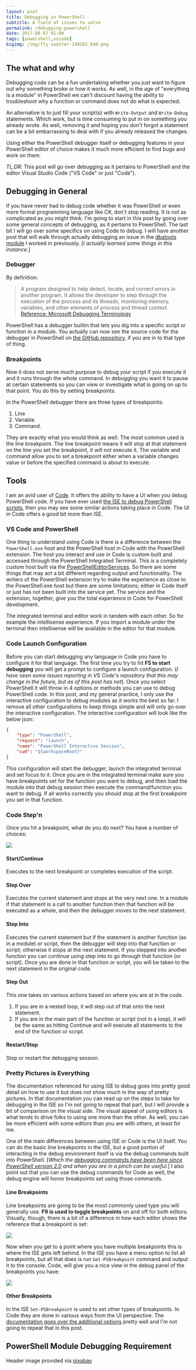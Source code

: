```yaml
---
layout: post
title: Debugging in PowerShell
subtitle: A field of issues to solve
permalink: /debugging-powershell
date: 2017-08-07 02:00
tags: [powershell,vscode]
bigimg: /img/fly-swatter-149265_640.png
---
```


## The what and why

Debugging code can be a fun undertaking whether you just want to figure out why something broke or how it works. As well, in the age of "everything is a module" in PowerShell we can't discount having the ability to troubleshoot why a function or command does not do what is expected. 

An alternative is to just fill your script(s) with `Write-Output` and `Write-Debug` statements. Which work, but is time consuming to put in on something you already wrote. As well, removing it and hoping you don't forgot a statement can be a bit embarrassing to deal with if you already released the changes.

Using either the PowerShell debugger itself or debugging features in your PowerShell editor of choice makes it much more efficient to find bugs and work on them.

_TL;DR_: This post will go over debugging as it pertains to PowerShell and the editor Visual Studio Code ("VS Code" or just "Code").

## Debugging in General

If you have never had to debug code whether it was PowerShell or even more formal programming language like C#, don't stop reading. It is not as complicated as you might think. I'm going to start in this post by going over some general concepts of debugging, as it pertains to PowerShell. The last bit I will go over some specifics on using Code to debug. I will have another post that will walk through actually debugging an issue in the [dbatools module](https://dbatools.io) I worked in previously. [_I actually learned some things in this instance._]

### Debugger

By definition: 

> A program designed to help detect, locate, and correct errors in another program. It allows the developer to step through the execution of the process and its threads, monitoring memory, variables, and other elements of process and thread context. [Reference: Microsoft Debugging Terminology](https://msdn.microsoft.com/en-us/library/windows/desktop/ms679306(v=vs.85).aspx)

PowerShell has a debugger builtin that lets you dig into a specific script or function in a module. You actually can now see the source code for the debugger in PowerShell on [the GitHub repository](https://github.com/PowerShell/PowerShell/tree/ffd39b2853b68419eb0fd5e34a89b755c98b8022/src/System.Management.Automation/engine/debugger), if you are in to that type of thing.

### Breakpoints

Now it does not serve much purpose to debug your script if you execute it and it runs through the whole command. In debugging you want it to pause at certain statements so you can view or investigate what is going on up to that point. You do this by setting breakpoints.

In the PowerShell debugger there are three types of breakpoints:
1. Line
2. Variable
3. Command. 

They are exactly what you would think as well. The most common used is the line breakpoint. The line breakpoint means it will stop at that statement on the line you set the breakpoint, it will not execute it. The variable and command allow you to set a breakpoint either when a variable changes value or before the specified command is about to execute.

## Tools

I am an avid user of [Code](https://code.visualstudio.com). It offers the ability to have a UI when you debug PowerShell code. If you have ever used [the ISE to debug PowerShell scripts](https://docs.microsoft.com/powershell/scripting/how-to-debug-scripts-in-windows-powershell-ise), then you may see some similar actions taking place in Code. The UI in Code offers a good bit more than ISE.

### VS Code and PowerShell

One thing to understand using Code is there is a difference between the `PowerShell.exe` host and the PowerShell host in Code with the PowerShell extension. The host you interact and use in Code is custom built and accessed through the PowerShell Integrated Terminal. This is a completely custom host built via the [PowerShellEditorServices](https://github.com/PowerShell/PowerShellEditorServices/issues). So there are some things that may act a bit different regarding output and functionality. The writers of the PowerShell extension try to make the experience as close to the PowerShell.exe host but there are some limitations; either in Code itself or just has not been built into the service yet. The service and the extension, together, give you the total experience in Code for PowerShell development.

The integrated terminal and editor work in tandem with each other. So for example the intellisense experience. If you import a module under the terminal then intellisense will be available in the editor for that module.

### Code Launch Configuration

Before you can start debugging any language in Code you have to configure it for that language. The first time you try to hit **F5 to start debugging** you will get a prompt to configure a launch configuration. (_I have seen some issues reporting in VS Code's repository that this may change in the future, but as of this post has not_). Once you select PowerShell it will throw in 4 options or methods you can use to debug PowerShell code. In this post, and my general practice, I only use the interactive configuration to debug modules as it works the best so far. I remove all other configurations to keep things simple and will only go over the interactive configuration. The interactive configuration will look like the below json:

```json
{
	"type": "PowerShell",
	"request": "launch",
	"name": "PowerShell Interactive Session",
	"cwd": "${workspaceRoot}"
}
```

This configuration will start the debugger, launch the integrated terminal and set focus to it. Once you are in the integrated terminal make sure you have breakpoints set for the function you want to debug, and then load the module into that debug session then execute the command/function you want to debug. If all works correctly you should stop at the first breakpoint you set in that function.

### Code Step'n

Once you hit a breakpoint, what do you do next? You have a number of choices:

![](/img/debug_step_options.png)

#### Start/Continue

Executes to the next breakpoint or completes execution of the script.

#### Step Over

Executes the current statement and stops at the very next one. In a module if that statement is a call to another function then that function will be executed as a whole, and then the debugger moves to the next statement.

#### Step Into

Executes the current statement but if the statement is another function (as in a module) or script, then the debugger will step into that function or script; otherwise it stops at the next statement. If you stepped into another function you can continue using step into to go through that function (or script). Once you are done in that function or script, you will be taken to the next statement in the original code.

#### Step Out

This one takes on various actions based on where you are at in the code.

1. If you are in a nested loop, it will step out of that onto the next statement.
2. If you are in the main part of the function or script (not in a loop), it will be the same as hitting Continue and will execute all statements to the end of the function or script.

#### Restart/Stop

Stop or restart the debugging session.


### Pretty Pictures is Everything

The documentation referenced for using ISE to debug goes into pretty good detail on how to use it but does not show much in the way of pretty pictures. In that documentation you can read up on the steps to take for debugging in the ISE so I'm not going to repeat that part, but I will provide a bit of comparison on the visual side. The visual appeal of using editors is what tends to drive folks to using one more than the other. As well, you can be more efficient with some editors than you are with others, at least for me.

One of the main differences between using ISE or Code is the UI itself. You can do the basic line breakpoints in the ISE, but a good portion of interacting in the debug environment itself is via the debug commands built into PowerShell. [_Which the [debugging commands have been here since PowerShell version 2.0](https://technet.microsoft.com/en-us/library/ff730925.aspx#E2) and when you are in a pinch can be useful._] I also point out that you can use the debug commands for Code as well, the debug engine will honor breakpoints set using those commands.

#### Line Breakpoints

Line breakpoints are going to be the most commonly used type you will generally use. **F9 is used to toggle breakpoints** on and off for both editors. Visually, though, there is a bit of a difference in how each editor shows the reference that a breakpoint is set:

![](/img/debug_Code_vs_ISE.png)

Now when you get to a point where you have multiple breakpoints this is where the ISE gets left behind. In the ISE you have a menu option to list all breakpoints, but all that does is run `Get-PSBreakpoint` command and output it to the console. Code, will give you a nice view in the debug panel of the breakpoints you have:

![](/img/debug_Code_list_breakpoints.png)

#### Other Breakpoints

In the ISE `Set-PSBreakpoint` is used to set other types of breakpoints. In Code they are done in various ways from the UI perspective. The [documentation goes over the additional options](https://code.visualstudio.com/docs/editor/debugging#_breakpoints) pretty well and I'm not going to repeat that in this post.

## PowerShell Module Debugging Requirement



Header image provided via [pixabay](https://pixabay.com/en/fly-swatter-flyswatter-fly-flap-bug-149265/)